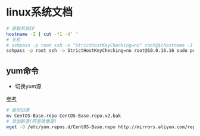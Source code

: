 # linux系统文档

```bash
# 获取系统IP
hostname -I | cut -f1 -d' '
# 关机
# sshpass -p root ssh -o "StrictHostKeyChecking=no" root@$(hostname -I | cut -f1 -d' ') "sudo poweroff"
sshpass -p root ssh -o StrictHostKeyChecking=no root@10.0.16.16 sudo poweroff
```

## yum命令

- 切换yum源

[参考](https://developer.aliyun.com/article/675241)

```bash
# 备份旧源
mv CentOS-Base.repo CentOS-Base.repo.v2.bak
# 添加新源(阿里镜像源)
wget -O /etc/yum.repos.d/CentOS-Base.repo http://mirrors.aliyun.com/repo/Centos-7.repo

```
